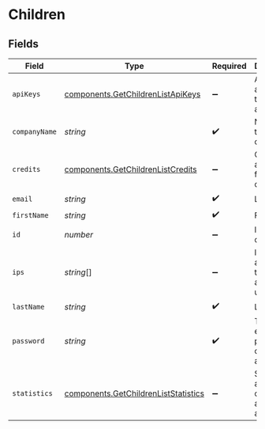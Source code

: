 # Children


## Fields

| Field                                                                                    | Type                                                                                     | Required                                                                                 | Description                                                                              | Example                                                                                  |
| ---------------------------------------------------------------------------------------- | ---------------------------------------------------------------------------------------- | ---------------------------------------------------------------------------------------- | ---------------------------------------------------------------------------------------- | ---------------------------------------------------------------------------------------- |
| `apiKeys`                                                                                | [components.GetChildrenListApiKeys](../../models/shared/getchildrenlistapikeys.md)       | :heavy_minus_sign:                                                                       | API Keys associated to child account                                                     |                                                                                          |
| `companyName`                                                                            | *string*                                                                                 | :heavy_check_mark:                                                                       | Name of the company                                                                      | MyCompany                                                                                |
| `credits`                                                                                | [components.GetChildrenListCredits](../../models/shared/getchildrenlistcredits.md)       | :heavy_minus_sign:                                                                       | Credits available for your child                                                         |                                                                                          |
| `email`                                                                                  | *string*                                                                                 | :heavy_check_mark:                                                                       | Login Email                                                                              | john.smith@example.com                                                                   |
| `firstName`                                                                              | *string*                                                                                 | :heavy_check_mark:                                                                       | First Name                                                                               | John                                                                                     |
| `id`                                                                                     | *number*                                                                                 | :heavy_minus_sign:                                                                       | ID of the child                                                                          | 187588                                                                                   |
| `ips`                                                                                    | *string*[]                                                                               | :heavy_minus_sign:                                                                       | IP(s) associated to a child account user                                                 |                                                                                          |
| `lastName`                                                                               | *string*                                                                                 | :heavy_check_mark:                                                                       | Last Name                                                                                | Smith                                                                                    |
| `password`                                                                               | *string*                                                                                 | :heavy_check_mark:                                                                       | The encrypted password of child account                                                  | abC01De2fGHI3jkL                                                                         |
| `statistics`                                                                             | [components.GetChildrenListStatistics](../../models/shared/getchildrenliststatistics.md) | :heavy_minus_sign:                                                                       | Statistics about your child account activity                                             |                                                                                          |